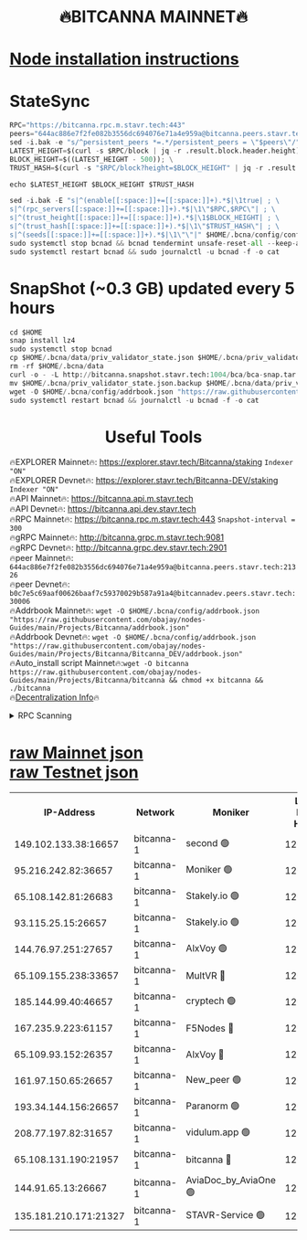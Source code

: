 <h1 align="center"> 🔥BITCANNA MAINNET🔥</h1>


[Node installation instructions](https://github.com/obajay/nodes-Guides/tree/main/Projects/Bitcanna)
=

# StateSync
```python
RPC="https://bitcanna.rpc.m.stavr.tech:443"
peers="644ac886e7f2fe082b3556dc694076e71a4e959a@bitcanna.peers.stavr.tech:21326"
sed -i.bak -e "s/^persistent_peers *=.*/persistent_peers = \"$peers\"/" $HOME/.bcna/config/config.toml
LATEST_HEIGHT=$(curl -s $RPC/block | jq -r .result.block.header.height); \
BLOCK_HEIGHT=$((LATEST_HEIGHT - 500)); \
TRUST_HASH=$(curl -s "$RPC/block?height=$BLOCK_HEIGHT" | jq -r .result.block_id.hash)

echo $LATEST_HEIGHT $BLOCK_HEIGHT $TRUST_HASH

sed -i.bak -E "s|^(enable[[:space:]]+=[[:space:]]+).*$|\1true| ; \
s|^(rpc_servers[[:space:]]+=[[:space:]]+).*$|\1\"$RPC,$RPC\"| ; \
s|^(trust_height[[:space:]]+=[[:space:]]+).*$|\1$BLOCK_HEIGHT| ; \
s|^(trust_hash[[:space:]]+=[[:space:]]+).*$|\1\"$TRUST_HASH\"| ; \
s|^(seeds[[:space:]]+=[[:space:]]+).*$|\1\"\"|" $HOME/.bcna/config/config.toml
sudo systemctl stop bcnad && bcnad tendermint unsafe-reset-all --keep-addr-book
sudo systemctl restart bcnad && sudo journalctl -u bcnad -f -o cat
```
# SnapShot (~0.3 GB) updated every 5 hours
```python
cd $HOME
snap install lz4
sudo systemctl stop bcnad
cp $HOME/.bcna/data/priv_validator_state.json $HOME/.bcna/priv_validator_state.json.backup
rm -rf $HOME/.bcna/data
curl -o - -L http://bitcanna.snapshot.stavr.tech:1004/bca/bca-snap.tar.lz4 | lz4 -c -d - | tar -x -C $HOME/.bcna --strip-components 2
mv $HOME/.bcna/priv_validator_state.json.backup $HOME/.bcna/data/priv_validator_state.json
wget -O $HOME/.bcna/config/addrbook.json "https://raw.githubusercontent.com/obajay/nodes-Guides/main/Projects/Bitcanna/addrbook.json"
sudo systemctl restart bcnad && journalctl -u bcnad -f -o cat
```

 <h1 align="center"> Useful Tools</h1>

🔥EXPLORER Mainnet🔥:    https://explorer.stavr.tech/Bitcanna/staking          `Indexer "ON"` \
🔥EXPLORER Devnet🔥:     https://explorer.stavr.tech/Bitcanna-DEV/staking     `Indexer "ON"` \
🔥API Mainnet🔥:         https://bitcanna.api.m.stavr.tech \
🔥API Devnet🔥:          https://bitcanna.api.dev.stavr.tech \
🔥RPC Mainnet🔥:         https://bitcanna.rpc.m.stavr.tech:443         `Snapshot-interval = 300` \
🔥gRPC Mainnet🔥:        http://bitcanna.grpc.m.stavr.tech:9081 \
🔥gRPC Devnet🔥:         http://bitcanna.grpc.dev.stavr.tech:2901 \
🔥peer Mainnet🔥:        `644ac886e7f2fe082b3556dc694076e71a4e959a@bitcanna.peers.stavr.tech:21326` \
🔥peer Devnet🔥:         `b0c7e5c69aaf00626baaf7c59370029b587a91a4@bitcannadev.peers.stavr.tech:30006` \
🔥Addrbook Mainnet🔥:    ```wget -O $HOME/.bcna/config/addrbook.json "https://raw.githubusercontent.com/obajay/nodes-Guides/main/Projects/Bitcanna/addrbook.json"``` \
🔥Addrbook Devnet🔥:    ```wget -O $HOME/.bcna/config/addrbook.json "https://raw.githubusercontent.com/obajay/nodes-Guides/main/Projects/Bitcanna/Bitcanna_DEV/addrbook.json"``` \
🔥Auto_install script Mainnet🔥:```wget -O bitcanna https://raw.githubusercontent.com/obajay/nodes-Guides/main/Projects/Bitcanna/bitcanna && chmod +x bitcanna && ./bitcanna``` \
🔥[Decentralization Info](https://github.com/obajay/StateSync-snapshots/tree/main/Projects/Bitcanna/Decentralization)🔥


<details>
<summary>RPC Scanning</summary>

<h2 align="center"> We scan nodes in real time every 4 hours. And we provide the final result of RPC endpoints.
We cannot influence the operation of these nodes in any way. </h2>


```python
If Voting Power is higher than 0 --> then the Node is a validator of the network and may be subject to attack and be a potential threat to the chain.
```
```python
We marked such validators with a red symbol
```

</details>

[raw Mainnet json](https://rpc-check.bcam.stavr.tech/bcam/rpc-bcam-result.json) \
[raw Testnet json](https://github.com/obajay/StateSync-snapshots/tree/main/Projects/Bitcanna/Rpc-Check-Testnet)
=



<table><tr><th>IP-Address</th><th>Network</th><th>Moniker</th><th>Latest Block Height</th><th>Earliest Block Height</th><th>Catching Up</th><th>Tx Index</th><th>Voting Power</th><th>Scan Time</th></tr><tr><td>149.102.133.38:16657</td><td>bitcanna-1</td><td>second 🟢</td><td>12684058</td><td>1</td><td>False</td><td>on</td><td>0</td><td>2024-02-21T13:02:53.529958980UTC</td></tr><tr><td>95.216.242.82:36657</td><td>bitcanna-1</td><td>Moniker 🟢</td><td>12684048</td><td>5776907</td><td>False</td><td>on</td><td>0</td><td>2024-02-21T13:01:52.536181214UTC</td></tr><tr><td>65.108.142.81:26683</td><td>bitcanna-1</td><td>Stakely.io 🟢</td><td>12684052</td><td>6152001</td><td>False</td><td>on</td><td>0</td><td>2024-02-21T13:02:14.594736706UTC</td></tr><tr><td>93.115.25.15:26657</td><td>bitcanna-1</td><td>Stakely.io 🟢</td><td>12684051</td><td>6520001</td><td>False</td><td>on</td><td>0</td><td>2024-02-21T13:02:08.128930150UTC</td></tr><tr><td>144.76.97.251:27657</td><td>bitcanna-1</td><td>AlxVoy 🟢</td><td>12684056</td><td>8805201</td><td>False</td><td>on</td><td>0</td><td>2024-02-21T13:02:40.771284062UTC</td></tr><tr><td>65.109.155.238:33657</td><td>bitcanna-1</td><td>MultVR 🔴</td><td>12684053</td><td>9933415</td><td>False</td><td>on</td><td>353211</td><td>2024-02-21T13:02:22.384748553UTC</td></tr><tr><td>185.144.99.40:46657</td><td>bitcanna-1</td><td>cryptech 🟢</td><td>12684047</td><td>11528001</td><td>False</td><td>on</td><td>0</td><td>2024-02-21T13:01:48.073476355UTC</td></tr><tr><td>167.235.9.223:61157</td><td>bitcanna-1</td><td>F5Nodes 🔴</td><td>12684053</td><td>12084001</td><td>False</td><td>on</td><td>570</td><td>2024-02-21T13:02:24.713399087UTC</td></tr><tr><td>65.109.93.152:26357</td><td>bitcanna-1</td><td>AlxVoy 🔴</td><td>12684058</td><td>12109301</td><td>False</td><td>on</td><td>1391795</td><td>2024-02-21T13:02:54.208585160UTC</td></tr><tr><td>161.97.150.65:26657</td><td>bitcanna-1</td><td>New_peer 🟢</td><td>12684052</td><td>12254001</td><td>False</td><td>on</td><td>0</td><td>2024-02-21T13:02:14.888493580UTC</td></tr><tr><td>193.34.144.156:26657</td><td>bitcanna-1</td><td>Paranorm 🟢</td><td>12669255</td><td>12271301</td><td>False</td><td>on</td><td>0</td><td>2024-02-21T13:02:29.429550782UTC</td></tr><tr><td>208.77.197.82:31657</td><td>bitcanna-1</td><td>vidulum.app 🟢</td><td>12596389</td><td>12386934</td><td>False</td><td>on</td><td>0</td><td>2024-02-21T13:02:17.796852529UTC</td></tr><tr><td>65.108.131.190:21957</td><td>bitcanna-1</td><td>bitcanna 🔴</td><td>12684054</td><td>12584054</td><td>False</td><td>on</td><td>419135</td><td>2024-02-21T13:02:29.162639612UTC</td></tr><tr><td>144.91.65.13:26667</td><td>bitcanna-1</td><td>AviaDoc_by_AviaOne 🟢</td><td>12684056</td><td>12675001</td><td>False</td><td>on</td><td>0</td><td>2024-02-21T13:02:37.998818136UTC</td></tr><tr><td>135.181.210.171:21327</td><td>bitcanna-1</td><td>STAVR-Service 🟢</td><td>12684056</td><td>12683001</td><td>False</td><td>on</td><td>0</td><td>2024-02-21T13:02:40.473119877UTC</td></tr></table>
